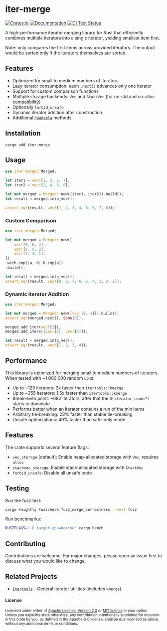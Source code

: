 # iter-merge

[![Crates.io](https://img.shields.io/crates/v/iter-merge)](https://crates.io/crates/iter-merge)
[![Documentation](https://docs.rs/iter-merge/badge.svg)](https://docs.rs/iter-merge)
[![CI Test Status](https://github.com/Andrew-Morozko/iter-merge/actions/workflows/Tests.yml/badge.svg)](https://github.com/Andrew-Morozko/iter-merge/actions/workflows/Tests.yml)

A high-performance iterator merging library for Rust that efficiently combines multiple iterators into a single iterator, yielding smallest item first.

Note: only compares the first items across provided iterators. The output would be sorted only if the iterators themselves are sorted.

## Features

- Optimized for small to medium numbers of iterators
- Lazy iterator consumption: each `.next()` advances only one iterator
- Support for custom comparison functions
- Multiple storage backends: `Vec` and `StackVec` (for no-std and no-alloc compatibility)
- Optionally `forbid_unsafe`
- Dynamic iterator addition after construction
- Additional [`Peekable`](https://doc.rust-lang.org/std/iter/struct.Peekable.html) methods


## Installation

`cargo add iter-merge`

## Usage

```rust
use iter_merge::Merged;

let iter1 = vec![1, 3, 5, 7];
let iter2 = vec![2, 4, 6, 8];

let mut merged = Merged::new([iter1, iter2]).build();
let result = merged.into_vec();

assert_eq!(result, vec![1, 2, 3, 4, 5, 6, 7, 8]);
```

### Custom Comparison

```rust
use iter_merge::Merged;

let mut merged = Merged::new([
    vec![9, 6, 3],
    vec![8, 5, 2],
    vec![7, 4, 1],
])
.with_cmp(|a, b| b.cmp(a))
.build();

let result = merged.into_vec();
assert_eq!(result, vec![9, 8, 7, 6, 5, 4, 3, 2, 1]);
```

### Dynamic Iterator Addition

```rust
use iter_merge::Merged;

let mut merged = Merged::new([vec![0, 1]]).build();
assert_eq!(merged.next(), Some(0));

merged.add_iter(vec![2]);
merged.add_iters([vec![3], vec![4]]);

let result = merged.into_vec();
assert_eq!(result, vec![1, 2, 3, 4]);
```

## Performance

This library is optimized for merging small to medium numbers of iterators. When tested
with ~1 000 000 random `u64`s:

- Up to ~123 iterators: 2x faster than `itertools::kmerge`
- Up to ~355 iterators: 1.5x faster than `itertools::kmerge`
- Break-even point: ~682 iterators, after that the `O(iterator_count²)` starts to dominate
- Performs better when an iterator contains a run of the min items
- Arbitrary tie-breaking: 23% faster than stable tie-breaking
- Unsafe optimizations: 49% faster than safe-only mode

## Features

The crate supports several feature flags:

- `vec_storage` (default): Enable heap-allocated storage with `Vec`, requires `alloc`
- `stackvec_storage`: Enable stack-allocated storage with `StackVec`
- `forbid_unsafe`: Disable all unsafe code

## Testing

Run the fuzz test:

```bash
cargo +nightly fuzzcheck fuzz_merge_correctness --test fuzz
```

Run benchmarks:

```bash
RUSTFLAGS='-C target-cpu=native' cargo bench
```

## Contributing

Contributions are welcome. For major changes, please open an issue first to discuss what you would like to change.

## Related Projects

- [`itertools`](https://crates.io/crates/itertools) - General iterator utilities (includes `kmerge`)

#### License

<sup>
Licensed under either of <a href="LICENSE-APACHE">Apache License, Version
2.0</a> or <a href="LICENSE-MIT">MIT license</a> at your option.
</sup>

<br>

<sub>
Unless you explicitly state otherwise, any contribution intentionally submitted
for inclusion in this crate by you, as defined in the Apache-2.0 license, shall
be dual licensed as above, without any additional terms or conditions.
</sub>